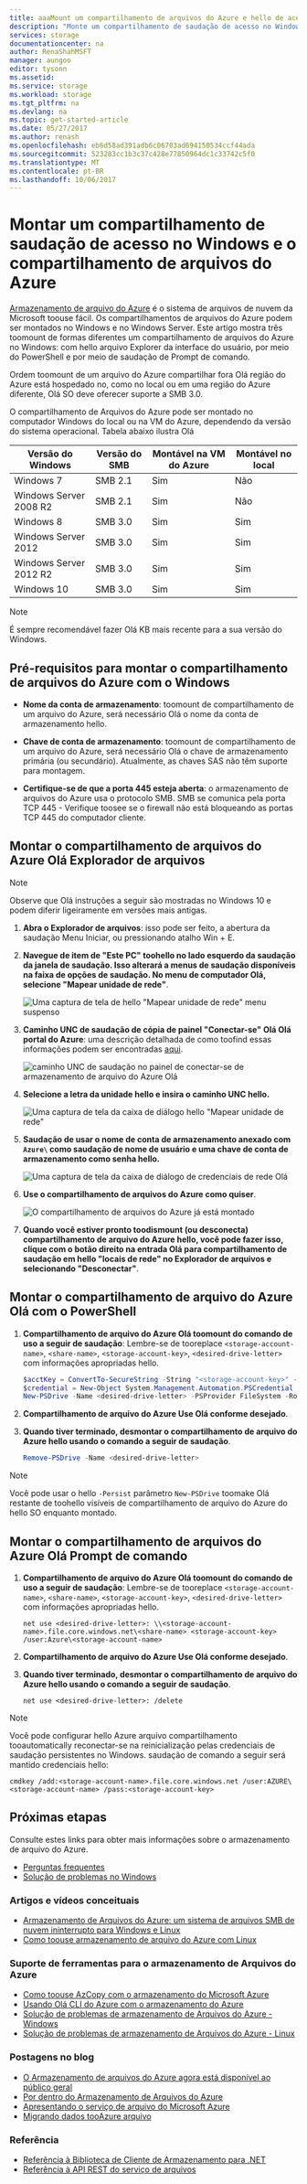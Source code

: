 ```yaml
---
title: aaaMount um compartilhamento de arquivos do Azure e hello de acesso de compartilhamento no Windows | Microsoft Docs
description: "Monte um compartilhamento de saudação de acesso no Windows e o compartilhamento de arquivos do Azure."
services: storage
documentationcenter: na
author: RenaShahMSFT
manager: aungoo
editor: tysonn
ms.assetid: 
ms.service: storage
ms.workload: storage
ms.tgt_pltfrm: na
ms.devlang: na
ms.topic: get-started-article
ms.date: 05/27/2017
ms.author: renash
ms.openlocfilehash: eb6d58ad391adb6c06703ad694150534ccf44ada
ms.sourcegitcommit: 523283cc1b3c37c428e77850964dc1c33742c5f0
ms.translationtype: MT
ms.contentlocale: pt-BR
ms.lasthandoff: 10/06/2017
---
```

# <a name="mount-an-azure-file-share-and-access-hello-share-in-windows"></a>Montar um compartilhamento de saudação de acesso no Windows e o compartilhamento de arquivos do Azure
[Armazenamento de arquivo do Azure](../storage-dotnet-how-to-use-files.md) é o sistema de arquivos de nuvem da Microsoft toouse fácil. Os compartilhamentos de arquivos do Azure podem ser montados no Windows e no Windows Server. Este artigo mostra três toomount de formas diferentes um compartilhamento de arquivos do Azure no Windows: com hello arquivo Explorer da interface do usuário, por meio do PowerShell e por meio de saudação de Prompt de comando. 

Ordem toomount de um arquivo do Azure compartilhar fora Olá região do Azure está hospedado no, como no local ou em uma região do Azure diferente, Olá SO deve oferecer suporte a SMB 3.0. 

O compartilhamento de Arquivos do Azure pode ser montado no computador Windows do local ou na VM do Azure, dependendo da versão do sistema operacional. Tabela abaixo ilustra Olá 

| Versão do Windows        | Versão do SMB |Montável na VM do Azure|Montável no local|
|------------------------|-------------|---------------------|---------------------|
| Windows 7              | SMB 2.1     | Sim                 | Não                  |
| Windows Server 2008 R2 | SMB 2.1     | Sim                 | Não                  |
| Windows 8              | SMB 3.0     | Sim                 | Sim                 |
| Windows Server 2012    | SMB 3.0     | Sim                 | Sim                 |
| Windows Server 2012 R2 | SMB 3.0     | Sim                 | Sim                 |
| Windows 10             | SMB 3.0     | Sim                 | Sim                 |

> [!Note]  
> É sempre recomendável fazer Olá KB mais recente para a sua versão do Windows.

## <a name="aprerequisites-for-mounting-azure-file-share-with-windows"></a></a>Pré-requisitos para montar o compartilhamento de arquivos do Azure com o Windows 
* **Nome da conta de armazenamento**: toomount de compartilhamento de um arquivo do Azure, será necessário Olá o nome da conta de armazenamento hello.

* **Chave de conta de armazenamento**: toomount de compartilhamento de um arquivo do Azure, será necessário Olá o chave de armazenamento primária (ou secundário). Atualmente, as chaves SAS não têm suporte para montagem.

* **Certifique-se de que a porta 445 esteja aberta**: o armazenamento de arquivos do Azure usa o protocolo SMB. SMB se comunica pela porta TCP 445 - Verifique toosee se o firewall não está bloqueando as portas TCP 445 do computador cliente.

## <a name="mount-hello-azure-file-share-with-file-explorer"></a>Montar o compartilhamento de arquivos do Azure Olá Explorador de arquivos
> [!Note]  
> Observe que Olá instruções a seguir são mostradas no Windows 10 e podem diferir ligeiramente em versões mais antigas. 

1. **Abra o Explorador de arquivos**: isso pode ser feito, a abertura da saudação Menu Iniciar, ou pressionando atalho Win + E.

2. **Navegue de item de "Este PC" toohello no lado esquerdo da saudação da janela de saudação. Isso alterará a menus de saudação disponíveis na faixa de opções de saudação. No menu de computador Olá, selecione "Mapear unidade de rede"**.
    
    ![Uma captura de tela de hello "Mapear unidade de rede" menu suspenso](./media/storage-how-to-use-files-windows/1_MountOnWindows10.png)

3. **Caminho UNC de saudação de cópia de painel "Conectar-se" Olá Olá portal do Azure**: uma descrição detalhada de como toofind essas informações podem ser encontradas [aqui](storage-how-to-use-files-portal.md#connect-to-file-share).

    ![caminho UNC de saudação no painel de conectar-se de armazenamento de arquivo do Azure Olá](./media/storage-how-to-use-files-windows/portal_netuse_connect.png)

4. **Selecione a letra da unidade hello e insira o caminho UNC hello.** 
    
    ![Uma captura de tela da caixa de diálogo hello "Mapear unidade de rede"](./media/storage-how-to-use-files-windows/2_MountOnWindows10.png)

5. **Saudação de usar o nome de conta de armazenamento anexado com `Azure\` como saudação de nome de usuário e uma chave de conta de armazenamento como senha hello.**
    
    ![Uma captura de tela da caixa de diálogo de credenciais de rede Olá](./media/storage-how-to-use-files-windows/3_MountOnWindows10.png)

6. **Use o compartilhamento de arquivos do Azure como quiser**.
    
    ![O compartilhamento de arquivos do Azure já está montado](./media/storage-how-to-use-files-windows/4_MountOnWindows10.png)

7. **Quando você estiver pronto toodismount (ou desconecta) compartilhamento de arquivo do Azure hello, você pode fazer isso, clique com o botão direito na entrada Olá para compartilhamento de saudação em hello "locais de rede" no Explorador de arquivos e selecionando "Desconectar"**.

## <a name="mount-hello-azure-file-share-with-powershell"></a>Montar o compartilhamento de arquivo do Azure Olá com o PowerShell
1. **Compartilhamento de arquivo do Azure Olá toomount do comando de uso a seguir de saudação**: Lembre-se de tooreplace `<storage-account-name>`, `<share-name>`, `<storage-account-key>`, `<desired-drive-letter>` com informações apropriadas hello.

    ```PowerShell
    $acctKey = ConvertTo-SecureString -String "<storage-account-key>" -AsPlainText -Force
    $credential = New-Object System.Management.Automation.PSCredential -ArgumentList "Azure\<storage-account-name>", $acctKey
    New-PSDrive -Name <desired-drive-letter> -PSProvider FileSystem -Root "\\<storage-account-name>.file.core.windows.net\<share-name>" -Credential $credential
    ```

2. **Compartilhamento de arquivo do Azure Use Olá conforme desejado**.

3. **Quando tiver terminado, desmontar o compartilhamento de arquivo do Azure hello usando o comando a seguir de saudação**.

    ```PowerShell
    Remove-PSDrive -Name <desired-drive-letter>
    ```

> [!Note]  
> Você pode usar o hello `-Persist` parâmetro `New-PSDrive` toomake Olá restante de toohello visíveis de compartilhamento de arquivo do Azure do hello SO enquanto montado.

## <a name="mount-hello-azure-file-share-with-command-prompt"></a>Montar o compartilhamento de arquivos do Azure Olá Prompt de comando
1. **Compartilhamento de arquivo do Azure Olá toomount do comando de uso a seguir de saudação**: Lembre-se de tooreplace `<storage-account-name>`, `<share-name>`, `<storage-account-key>`, `<desired-drive-letter>` com informações apropriadas hello.

    ```
    net use <desired-drive-letter>: \\<storage-account-name>.file.core.windows.net\<share-name> <storage-account-key> /user:Azure\<storage-account-name>
    ```

2. **Compartilhamento de arquivo do Azure Use Olá conforme desejado**.

3. **Quando tiver terminado, desmontar o compartilhamento de arquivo do Azure hello usando o comando a seguir de saudação**.

    ```
    net use <desired-drive-letter>: /delete
    ```

> [!Note]  
> Você pode configurar hello Azure arquivo compartilhamento tooautomatically reconectar-se na reinicialização pelas credenciais de saudação persistentes no Windows. saudação de comando a seguir será mantido credenciais hello:
>   ```
>   cmdkey /add:<storage-account-name>.file.core.windows.net /user:AZURE\<storage-account-name> /pass:<storage-account-key>
>   ```

## <a name="next-steps"></a>Próximas etapas
Consulte estes links para obter mais informações sobre o armazenamento de arquivo do Azure.

* [Perguntas frequentes](../storage-files-faq.md)
* [Solução de problemas no Windows](storage-troubleshoot-windows-file-connection-problems.md)      

### <a name="conceptual-articles-and-videos"></a>Artigos e vídeos conceituais
* [Armazenamento de Arquivos do Azure: um sistema de arquivos SMB de nuvem ininterrupto para Windows e Linux](https://azure.microsoft.com/documentation/videos/azurecon-2015-azure-files-storage-a-frictionless-cloud-smb-file-system-for-windows-and-linux/)
* [Como toouse armazenamento de arquivo do Azure com Linux](../storage-how-to-use-files-linux.md)

### <a name="tooling-support-for-azure-file-storage"></a>Suporte de ferramentas para o armazenamento de Arquivos do Azure
* [Como toouse AzCopy com o armazenamento do Microsoft Azure](../common/storage-use-azcopy.md?toc=%2fazure%2fstorage%2ffiles%2ftoc.json)
* [Usando Olá CLI do Azure com o armazenamento do Azure](../common/storage-azure-cli.md?toc=%2fazure%2fstorage%2ffiles%2ftoc.json#create-and-manage-file-shares)
* [Solução de problemas de armazenamento de Arquivos do Azure - Windows](storage-troubleshoot-windows-file-connection-problems.md)
* [Solução de problemas de armazenamento de Arquivos do Azure - Linux](storage-troubleshoot-linux-file-connection-problems.md)

### <a name="blog-posts"></a>Postagens no blog
* [O Armazenamento de arquivos do Azure agora está disponível ao público geral](https://azure.microsoft.com/blog/azure-file-storage-now-generally-available/)
* [Por dentro do Armazenamento de Arquivos do Azure](https://azure.microsoft.com/blog/inside-azure-file-storage/)
* [Apresentando o serviço de arquivo do Microsoft Azure](http://blogs.msdn.com/b/windowsazurestorage/archive/2014/05/12/introducing-microsoft-azure-file-service.aspx)
* [Migrando dados tooAzure arquivo](https://azure.microsoft.com/blog/migrating-data-to-microsoft-azure-files/)

### <a name="reference"></a>Referência
* [Referência à Biblioteca de Cliente de Armazenamento para .NET](https://msdn.microsoft.com/library/azure/dn261237.aspx)
* [Referência à API REST do serviço de arquivos](http://msdn.microsoft.com/library/azure/dn167006.aspx)
